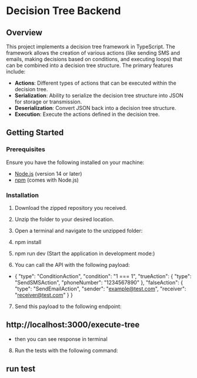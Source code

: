 # Decision Tree Backend

## Overview

This project implements a decision tree framework in TypeScript. The framework allows the creation of various actions (like sending SMS and emails, making decisions based on conditions, and executing loops) that can be combined into a decision tree structure. The primary features include:

- **Actions**: Different types of actions that can be executed within the decision tree.
- **Serialization**: Ability to serialize the decision tree structure into JSON for storage or transmission.
- **Deserialization**: Convert JSON back into a decision tree structure.
- **Execution**: Execute the actions defined in the decision tree.

## Getting Started

### Prerequisites

Ensure you have the following installed on your machine:

- [Node.js](https://nodejs.org/en/download/) (version 14 or later)
- [npm](https://www.npmjs.com/get-npm) (comes with Node.js)

### Installation

1. Download the zipped repository you received.
2. Unzip the folder to your desired location.
3. Open a terminal and navigate to the unzipped folder:
4. npm install
5. npm run dev (Start the application in development mode:)

6. You can call the API with the following payload:

- {
  "type": "ConditionAction",
  "condition": "1 === 1",
  "trueAction": {
  "type": "SendSMSAction",
  "phoneNumber": "1234567890"
  },
  "falseAction": {
  "type": "SendEmailAction",
  "sender": "example@test.com",
  "receiver": "receiver@test.com"
  }
  }

7. Send this payload to the following endpoint:

## http://localhost:3000/execute-tree

- then you can see response in terminal

8. Run the tests with the following command:

## run test
